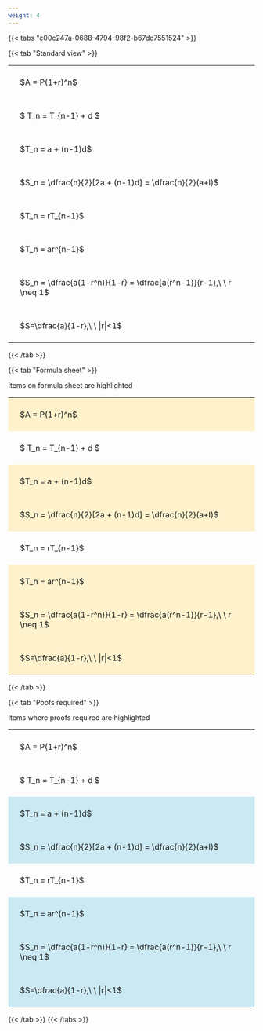 ```yaml
---
weight: 4
---
```


{{< tabs "c00c247a-0688-4794-98f2-b67dc7551524" >}}

{{< tab "Standard view" >}}

<style type="text/css">
#T_359f8 th.col_heading {
  text-align: left;
  font-size: 1em;
}
#T_359f8 td {
  text-align: left;
  font-size: 1em;
  padding: 1.5em;
}
</style>
<table id="T_359f8">
  <thead>
  </thead>
  <tbody>
    <tr>
      <td id="T_359f8_row0_col0" class="data row0 col0" >$A = P(1+r)^n$</td>
    </tr>
    <tr>
      <td id="T_359f8_row1_col0" class="data row1 col0" >$ T_n = T_{n-1} + d $</td>
    </tr>
    <tr>
      <td id="T_359f8_row2_col0" class="data row2 col0" >$T_n = a + (n-1)d$</td>
    </tr>
    <tr>
      <td id="T_359f8_row3_col0" class="data row3 col0" >$S_n = \dfrac{n}{2}[2a + (n-1)d] = \dfrac{n}{2}(a+l)$</td>
    </tr>
    <tr>
      <td id="T_359f8_row4_col0" class="data row4 col0" >$T_n = rT_{n-1}$</td>
    </tr>
    <tr>
      <td id="T_359f8_row5_col0" class="data row5 col0" >$T_n = ar^{n-1}$</td>
    </tr>
    <tr>
      <td id="T_359f8_row6_col0" class="data row6 col0" >$S_n = \dfrac{a(1-r^n)}{1-r} = \dfrac{a(r^n-1)}{r-1},\ \  r \neq 1$</td>
    </tr>
    <tr>
      <td id="T_359f8_row7_col0" class="data row7 col0" >$S=\dfrac{a}{1-r},\ \ |r|<1$</td>
    </tr>
  </tbody>
</table>
{{< /tab >}}

{{< tab "Formula sheet" >}}

Items on formula sheet are highlighted 
<br>
<style type="text/css">
#T_86017 th.col_heading {
  text-align: left;
  font-size: 1em;
}
#T_86017 td {
  text-align: left;
  font-size: 1em;
  padding: 1.5em;
}
#T_86017_row0_col0, #T_86017_row2_col0, #T_86017_row3_col0, #T_86017_row5_col0, #T_86017_row6_col0, #T_86017_row7_col0 {
  background-color: rgba(255,194,10, 0.2);
}
#T_86017_row1_col0, #T_86017_row4_col0 {
  background-color: rgba(0,0,0,0);
}
</style>
<table id="T_86017">
  <thead>
  </thead>
  <tbody>
    <tr>
      <td id="T_86017_row0_col0" class="data row0 col0" >$A = P(1+r)^n$</td>
    </tr>
    <tr>
      <td id="T_86017_row1_col0" class="data row1 col0" >$ T_n = T_{n-1} + d $</td>
    </tr>
    <tr>
      <td id="T_86017_row2_col0" class="data row2 col0" >$T_n = a + (n-1)d$</td>
    </tr>
    <tr>
      <td id="T_86017_row3_col0" class="data row3 col0" >$S_n = \dfrac{n}{2}[2a + (n-1)d] = \dfrac{n}{2}(a+l)$</td>
    </tr>
    <tr>
      <td id="T_86017_row4_col0" class="data row4 col0" >$T_n = rT_{n-1}$</td>
    </tr>
    <tr>
      <td id="T_86017_row5_col0" class="data row5 col0" >$T_n = ar^{n-1}$</td>
    </tr>
    <tr>
      <td id="T_86017_row6_col0" class="data row6 col0" >$S_n = \dfrac{a(1-r^n)}{1-r} = \dfrac{a(r^n-1)}{r-1},\ \  r \neq 1$</td>
    </tr>
    <tr>
      <td id="T_86017_row7_col0" class="data row7 col0" >$S=\dfrac{a}{1-r},\ \ |r|<1$</td>
    </tr>
  </tbody>
</table>
{{< /tab >}}

{{< tab "Poofs required" >}}

Items where proofs required are highlighted 
<br>
<style type="text/css">
#T_99979 th.col_heading {
  text-align: left;
  font-size: 1em;
}
#T_99979 td {
  text-align: left;
  font-size: 1em;
  padding: 1.5em;
}
#T_99979_row0_col0, #T_99979_row1_col0, #T_99979_row4_col0 {
  background-color: rgba(0,0,0,0);
}
#T_99979_row2_col0, #T_99979_row3_col0, #T_99979_row5_col0, #T_99979_row6_col0, #T_99979_row7_col0 {
  background-color: rgba(0,150,200, 0.2);
}
</style>
<table id="T_99979">
  <thead>
  </thead>
  <tbody>
    <tr>
      <td id="T_99979_row0_col0" class="data row0 col0" >$A = P(1+r)^n$</td>
    </tr>
    <tr>
      <td id="T_99979_row1_col0" class="data row1 col0" >$ T_n = T_{n-1} + d $</td>
    </tr>
    <tr>
      <td id="T_99979_row2_col0" class="data row2 col0" >$T_n = a + (n-1)d$</td>
    </tr>
    <tr>
      <td id="T_99979_row3_col0" class="data row3 col0" >$S_n = \dfrac{n}{2}[2a + (n-1)d] = \dfrac{n}{2}(a+l)$</td>
    </tr>
    <tr>
      <td id="T_99979_row4_col0" class="data row4 col0" >$T_n = rT_{n-1}$</td>
    </tr>
    <tr>
      <td id="T_99979_row5_col0" class="data row5 col0" >$T_n = ar^{n-1}$</td>
    </tr>
    <tr>
      <td id="T_99979_row6_col0" class="data row6 col0" >$S_n = \dfrac{a(1-r^n)}{1-r} = \dfrac{a(r^n-1)}{r-1},\ \  r \neq 1$</td>
    </tr>
    <tr>
      <td id="T_99979_row7_col0" class="data row7 col0" >$S=\dfrac{a}{1-r},\ \ |r|<1$</td>
    </tr>
  </tbody>
</table>
{{< /tab >}}
{{< /tabs >}}